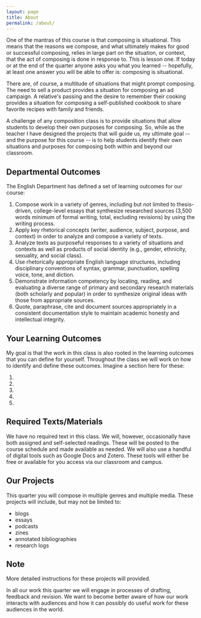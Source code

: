 ```yaml
---
layout: page
title: About
permalink: /about/ 
---
```

One of the mantras of this course is that composing is situational. This means that the reasons we compose, and what ultimately makes for good or successful composing, relies in large part on the situation, or context, that the act of composing is done in response to. This is lesson one. If today or at the end of the quarter anyone asks you what you learned -- hopefully, at least one answer you will be able to offer is: composing is situational.
 
There are, of course, a multitude of situations that might prompt composing. The need to sell a product provides a situation for composing an ad campaign. A relative's passing and the desire to remember their cooking provides a situation for composing a self-published cookbook to share favorite recipes with family and friends.

A challenge of any composition class is to provide situations that allow students to develop their own purposes for composing. So, while as the teacher I have designed the projects that will guide us, my ultimate goal -- and the purpose for this course -- is to help students identify their own situations and purposes for composing both within and beyond our classroom.

## Departmental Outcomes

The English Department has defined a set of learning outcomes for our course:

1.	Compose work in a variety of genres, including but not limited to thesis-driven, college-level essays that synthesize researched sources (3,500 words minimum of formal writing, total, excluding revisions) by using the writing process.
2.	Apply key rhetorical concepts (writer, audience, subject, purpose, and context) in order to analyze and compose a variety of texts.
3.	Analyze texts as purposeful responses to a variety of situations and contexts as well as products of social identity (e.g., gender, ethnicity, sexuality, and social class).
4.	Use rhetorically appropriate English language structures, including disciplinary conventions of syntax, grammar, punctuation, spelling voice, tone, and diction.
5.	Demonstrate information competency by locating, reading, and evaluating a diverse range of primary and secondary research materials (both scholarly and popular) in order to synthesize original ideas with those from appropriate sources.
6.	Quote, paraphrase, cite and document sources appropriately in a consistent documentation style to maintain academic honesty and intellectual integrity.

## Your Learning Outcomes
My goal is that the work in this class is also rooted in the learning outcomes that you can define for yourself. Throughout the class we will work on how to identify and define these outcomes. Imagine a section here for these:

1. 
2. 
3. 
4. 
5. 

## Required Texts/Materials

We have no required text in this class. We will, however, occasionally have both assigned and self-selected readings. These will be posted to the course schedule and made available as needed.
We will also use a handful of digital tools such as Google Docs and Zotero. These tools will either be free or available for you access via our classroom and campus.


## Our Projects

This quarter you will compose in multiple genres and multiple media. These projects will include, but may not be limited to:

* blogs
* essays
* podcasts
* zines
* annotated bibliographies
* research logs

## Note

More detailed instructions for these projects will provided. 

In all our work this quarter we will engage in processes of drafting, feedback and revision. We want to become better aware of how our work interacts with audiences and how it can possibly do useful work for these audiences in the world.

